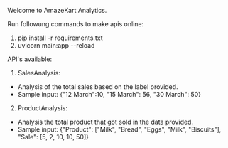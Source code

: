 Welcome to AmazeKart Analytics. 

Run followung commands to make apis online:

1. pip install -r requirements.txt
2. uvicorn main:app --reload

API's available:
1. SalesAnalysis:
- Analysis of the total sales based on the label provided.
- Sample input: {"12 March":10, "15 March": 56, "30 March": 50}

2. ProductAnalysis:
- Analysis the total product that got sold in the data provided.
- Sample input: {"Product": ["Milk", "Bread", "Eggs", "Milk", "Biscuits"], "Sale": [5, 2, 10, 10, 50]}
